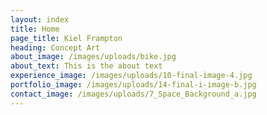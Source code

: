 ```yaml
---
layout: index
title: Home
page_title: Kiel Frampton
heading: Concept Art
about_image: /images/uploads/bike.jpg
about_text: This is the about text
experience_image: /images/uploads/10-final-image-4.jpg
portfolio_image: /images/uploads/14-final-i-image-b.jpg
contact_image: /images/uploads/7_Space_Background_a.jpg
---
```


